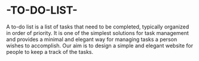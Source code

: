 # -TO-DO-LIST-
A to-do list is a list of tasks that need to be completed, typically organized in  order of priority. It is one of the simplest solutions for task management and  provides a minimal and elegant way for managing tasks a person wishes to  accomplish. Our aim is to design a simple and elegant website for people to keep  a track of the tasks.
